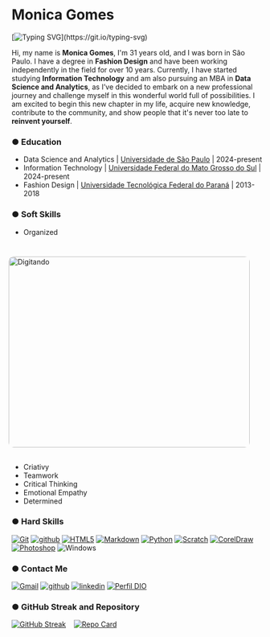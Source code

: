 # **Monica Gomes**

[![Typing SVG](https://readme-typing-svg.herokuapp.com?font=Annie+Use+Your+Telescope&size=30&pause=1000&color=9C46BD&center=true&vCenter=true&width=1000&lines=Welcome+to+my+GitHub!)](https://git.io/typing-svg)

Hi, my name is **Monica Gomes**, I'm 31 years old, and I was born in São Paulo. I have a degree in **Fashion Design** and have been working independently
in the field for over 10 years. Currently, I have started studying **Information Technology** and am also pursuing an MBA in **Data Science and Analytics**,
as I’ve decided to embark on a new professional journey and challenge myself in this wonderful world full of possibilities. I am excited to begin this
new chapter in my life, acquire new knowledge, contribute to the community, and show people that it's never too late to **reinvent yourself**.

### ● Education
- Data Science and Analytics | [Universidade de São Paulo](https://www.usp.br/) | 2024-present
- Information Technology | [Universidade Federal do Mato Grosso do Sul](https://www.ufms.br/) | 2024-present
- Fashion Design | [Universidade Tecnológica Federal do Paraná](https://www.utfpr.edu.br/) | 2013-2018

### ● Soft Skills   
- Organized  <img align="right" style="padding:30px; height:380px; width:480px; border-radius:40px; margin-top:10px;" alt="Digitando" src="https://media.tenor.com/IF2JdxzmyN4AAAAi/coding-girl.gif">
- Criativy
- Teamwork
- Critical Thinking
- Emotional Empathy
- Determined

### ● Hard Skills

[![Git](https://img.shields.io/badge/-Git?style=flat&logo=git&logoColor=%23F05032&label=Git&labelColor=%23000000&color=%23000000)](https://git-scm.com/doc)
[![github](https://img.shields.io/badge/-github?style=flat&logo=github&label=GitHub&labelColor=%23000000&color=%23000000)](https://docs.github.com/)
[![HTML5](https://img.shields.io/badge/-Html?logo=html5&logoColor=%23E34F26&label=HTML5&labelColor=black&color=black)](https://www.w3.org/TR/2011/WD-html5-20110405/)
[![Markdown](https://img.shields.io/badge/Markdown-000000?style=flat&logo=markdown&logoColor=white)](https://www.markdownguide.org/)
[![Python](https://img.shields.io/badge/Python-000000?style=flat&logo=python&logoColor=ffdd54)](https://www.python.org/)
[![Scratch](https://img.shields.io/badge/-Scratch?style=flat&logo=scratch&logoColor=orange&label=Scratch&labelColor=%23000000&color=%23000000)](https://scratch.mit.edu/)
[![CorelDraw](https://img.shields.io/badge/-CorelDraw?style=flat&logo=coreldraw&logoColor=brightgreen&label=CorelDraw&labelColor=%23000000&color=%23000000)](https://www.coreldraw.com/br/learn/how-to/)
[![Photoshop](https://img.shields.io/badge/-PHOTOSHOP?style=flat&logo=adobephotoshop&logoColor=%2331A8FF&label=Adobe%20Photoshop&labelColor=%23000000&color=%23000000)](https://www.adobe.com/br/products/photoshop/)
![Windows](https://img.shields.io/badge/Windows-000?style=flat&logo=windows&logoColor=2CA5E0)

### ● Contact Me
[![Gmail](https://img.shields.io/badge/-Gmail?style=flat&logo=gmail&logoColor=%23EA4335&label=Gmail&labelColor=%23000000&color=%23000000)](monica.g@ufms.br)
[![github](https://img.shields.io/badge/-github?style=flat&logo=github&label=GitHub&labelColor=%23181717&color=%23181717)](https://github.com/monigomes)
[![linkedin](https://img.shields.io/badge/-linkedln?style=flat&logo=linkedin&label=Linkedln&labelColor=%230A66C2&color=%230A66C2)](https://linkedin.com/in/monigomes)
[![Perfil DIO](https://img.shields.io/badge/-Perfil%20na%20DIO-30A3DC?style=flat)](https://www.dio.me/users/monicag_souza)

### ● GitHub Streak and Repository
[![GitHub Streak](https://streak-stats.demolab.com?user=monigomes&theme=midnight-purple)](https://git.io/streak-stats)&nbsp;&nbsp;&nbsp;
[![Repo Card](https://github-readme-stats.vercel.app/api/pin/?username=monigomes&repo=projetos_fullstack&&cache_seconds=86400&theme=midnight-purple)](https://github.com/monigomes/projetos_fullstack.git)






